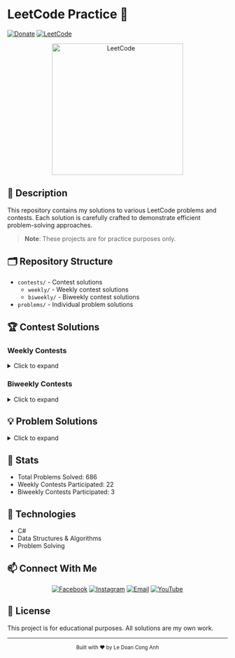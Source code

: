 # LeetCode Practice 🎯
[![Donate](https://img.shields.io/badge/Donate-PayPal-green.svg)](https://www.paypal.me/conganhhcmus/1)
[![LeetCode](https://img.shields.io/badge/LeetCode-Profile-blue.svg)](https://leetcode.com/u/conganhhcmus/)

<div align="center">
  <img src="https://upload.wikimedia.org/wikipedia/commons/1/19/LeetCode_logo_black.png" alt="LeetCode" width="300"/>
</div>

## 📝 Description
This repository contains my solutions to various LeetCode problems and contests. Each solution is carefully crafted to demonstrate efficient problem-solving approaches.

> **Note**: These projects are for practice purposes only.

## 🗂️ Repository Structure
- `contests/` - Contest solutions
  - `weekly/` - Weekly contest solutions
  - `biweekly/` - Biweekly contest solutions
- `problems/` - Individual problem solutions

## 🏆 Contest Solutions

### Weekly Contests
<details>
<summary>Click to expand</summary>

- Weekly Contest 428 (
    [Q1](./contests/weekly/428/Q1.cs),
    [Q2](./contests/weekly/428/Q2.cs),
    [Q3](./contests/weekly/428/Q3.cs),
    [Q4](./contests/weekly/428/Q4.cs)
  )

- Weekly Contest 429 (
    [Q1](./contests/weekly/429/Q1.cs),
    [Q2](./contests/weekly/429/Q2.cs),
    [Q3](./contests/weekly/429/Q3.cs),
    [Q4](./contests/weekly/429/Q4.cs)
  )

- Weekly Contest 430 (
    [Q1](./contests/weekly/430/Q1.cs),
    [Q2](./contests/weekly/430/Q2.cs),
    [Q3](./contests/weekly/430/Q3.cs),
    [Q4](./contests/weekly/430/Q4.cs)
  )

- Weekly Contest 431 (
    [Q1](./contests/weekly/431/Q1.cs),
    [Q2](./contests/weekly/431/Q2.cs),
    [Q3](./contests/weekly/431/Q3.cs),
    [Q4](./contests/weekly/431/Q4.cs)
  )

- Weekly Contest 432 (
    [Q1](./contests/weekly/432/Q1.cs),
    [Q2](./contests/weekly/432/Q2.cs),
    [Q3](./contests/weekly/432/Q3.cs),
    [Q4](./contests/weekly/432/Q4.cs)
  )

- Weekly Contest 433 (
    [Q1](./contests/weekly/433/Q1.cs),
    [Q2](./contests/weekly/433/Q2.cs),
    [Q3](./contests/weekly/433/Q3.cs),
    [Q4](./contests/weekly/433/Q4.cs)
  )

- Weekly Contest 434 (
    [Q1](./contests/weekly/434/Q1.cs),
    [Q2](./contests/weekly/434/Q2.cs),
    [Q3](./contests/weekly/434/Q3.cs),
    [Q4](./contests/weekly/434/Q4.cs)
  )

- Weekly Contest 435 (
    [Q1](./contests/weekly/435/Q1.cs),
    [Q2](./contests/weekly/435/Q2.cs),
    [Q3](./contests/weekly/435/Q3.cs),
    [Q4](./contests/weekly/435/Q4.cs)
  )

- Weekly Contest 436 (
    [Q1](./contests/weekly/436/Q1.cs),
    [Q2](./contests/weekly/436/Q2.cs),
    [Q3](./contests/weekly/436/Q3.cs),
    [Q4](./contests/weekly/436/Q4.cs)
  )

- Weekly Contest 437 (
    [Q1](./contests/weekly/437/Q1.cs),
    [Q2](./contests/weekly/437/Q2.cs),
    [Q3](./contests/weekly/437/Q3.cs),
    [Q4](./contests/weekly/437/Q4.cs)
  )

- Weekly Contest 438 (
    [Q1](./contests/weekly/438/Q1.cs),
    [Q2](./contests/weekly/438/Q2.cs),
    [Q3](./contests/weekly/438/Q3.cs),
    [Q4](./contests/weekly/438/Q4.cs)
  )

- Weekly Contest 439 (
    [Q1](./contests/weekly/439/Q1.cs),
    [Q2](./contests/weekly/439/Q2.cs),
    [Q3](./contests/weekly/439/Q3.cs),
    [Q4](./contests/weekly/439/Q4.cs)
  )

- Weekly Contest 440 (
    [Q1](./contests/weekly/440/Q1.cs),
    [Q2](./contests/weekly/440/Q2.cs),
    [Q3](./contests/weekly/440/Q3.cs),
    [Q4](./contests/weekly/440/Q4.cs)
  )

- Weekly Contest 441 (
    [Q1](./contests/weekly/441/Q1.cs),
    [Q2](./contests/weekly/441/Q2.cs),
    [Q3](./contests/weekly/441/Q3.cs),
    [Q4](./contests/weekly/441/Q4.cs)
  )

- Weekly Contest 442 (
    [Q1](./contests/weekly/442/Q1.cs),
    [Q2](./contests/weekly/442/Q2.cs),
    [Q3](./contests/weekly/442/Q3.cs),
    [Q4](./contests/weekly/442/Q4.cs)
  )

- Weekly Contest 443 (
    [Q1](./contests/weekly/443/Q1.cs),
    [Q2](./contests/weekly/443/Q2.cs),
    [Q3](./contests/weekly/443/Q3.cs),
    [Q4](./contests/weekly/443/Q4.cs)
  )

- Weekly Contest 444 (
    [Q1](./contests/weekly/444/Q1.cs),
    [Q2](./contests/weekly/444/Q2.cs),
    [Q3](./contests/weekly/444/Q3.cs),
    [Q4](./contests/weekly/444/Q4.cs)
  )

- Weekly Contest 445 (
    [Q1](./contests/weekly/445/Q1.cs),
    [Q2](./contests/weekly/445/Q2.cs),
    [Q3](./contests/weekly/445/Q3.cs),
    [Q4](./contests/weekly/445/Q4.cs)
  )

- Weekly Contest 446 (
    [Q1](./contests/weekly/446/Q1.cs),
    [Q2](./contests/weekly/446/Q2.cs),
    [Q3](./contests/weekly/446/Q3.cs),
    [Q4](./contests/weekly/446/Q4.cs)
  )

- Weekly Contest 447 (
    [Q1](./contests/weekly/447/Q1.cs),
    [Q2](./contests/weekly/447/Q2.cs),
    [Q3](./contests/weekly/447/Q3.cs),
    [Q4](./contests/weekly/447/Q4.cs)
  )

- Weekly Contest 449 (
    [Q1](./contests/weekly/449/Q1.cs),
    [Q2](./contests/weekly/449/Q2.cs),
    [Q3](./contests/weekly/449/Q3.cs),
    [Q4](./contests/weekly/449/Q4.cs)
  )

- Weekly Contest 450 (
    [Q1](./contests/weekly/450/Q1.cs),
    [Q2](./contests/weekly/450/Q2.cs),
    [Q3](./contests/weekly/450/Q3.cs),
    [Q4](./contests/weekly/450/Q4.cs)
  )

</details>

### Biweekly Contests
<details>
<summary>Click to expand</summary>

- Biweekly Contest 151 (
    [Q1](./contests/biweekly/151/Q1.cs),
    [Q2](./contests/biweekly/151/Q2.cs),
    [Q3](./contests/biweekly/151/Q3.cs),
    [Q4](./contests/biweekly/151/Q4.cs)
  )

- Biweekly Contest 152 (
    [Q1](./contests/biweekly/152/Q1.cs),
    [Q2](./contests/biweekly/152/Q2.cs),
    [Q3](./contests/biweekly/152/Q3.cs),
    [Q4](./contests/biweekly/152/Q4.cs)
  )

- Biweekly Contest 154 (
    [Q1](./contests/biweekly/154/Q1.cs),
    [Q2](./contests/biweekly/154/Q2.cs),
    [Q3](./contests/biweekly/154/Q3.cs),
    [Q4](./contests/biweekly/154/Q4.cs)
  )

</details>

## 💡 Problem Solutions
<details>
<summary>Click to expand</summary>

- [1. Two Sum](./problems/1/Solution.cs)
- [2. Add Two Numbers](./problems/2/Solution.cs)
- [3. Longest Substring Without Repeating Characters](./problems/3/Solution.cs)
- [4. Median of Two Sorted Arrays](./problems/4/Solution.cs)
- [5. Longest Palindromic Substring](./problems/5/Solution.cs)
- [6. Zigzag Conversion](./problems/6/Solution.cs)
- [7. Reverse Integer](./problems/7/Solution.cs)
- [8. String to Integer (atoi)](./problems/8/Solution.cs)
- [9. Palindrome Number](./problems/9/Solution.cs)
- [10. Regular Expression Matching](./problems/10/Solution.cs)
- [11. Container With Most Water](./problems/11/Solution.cs)
- [12. Integer to Roman](./problems/12/Solution.cs)
- [13. Roman to Integer](./problems/13/Solution.cs)
- [14. Longest Common Prefix](./problems/14/Solution.cs)
- [15. 3Sum](./problems/15/Solution.cs)
- [16. 3Sum Closest](./problems/16/Solution.cs)
- [17. Letter Combinations of a Phone Number](./problems/17/Solution.cs)
- [18. 4Sum](./problems/18/Solution.cs)
- [19. Remove Nth Node From End of List](./problems/19/Solution.cs)
- [20. Valid Parentheses](./problems/20/Solution.cs)
- [21. Merge Two Sorted Lists](./problems/21/Solution.cs)
- [22. Generate Parentheses](./problems/22/Solution.cs)
- [23. Merge k Sorted Lists](./problems/23/Solution.cs)
- [24. Swap Nodes in Pairs](./problems/24/Solution.cs)
- [25. Reverse Nodes in k-Group](./problems/25/Solution.cs)
- [26. Remove Duplicates from Sorted Array](./problems/26/Solution.cs)
- [27. Remove Element](./problems/27/Solution.cs)
- [28. Find the Index of the First Occurrence in a String](./problems/28/Solution.cs)
- [29. Divide Two Integers](./problems/29/Solution.cs)
- [30. Substring with Concatenation of All Words](./problems/30/Solution.cs)
- [31. Next Permutation](./problems/31/Solution.cs)
- [32. Longest Valid Parentheses](./problems/32/Solution.cs)
- [33. Search in Rotated Sorted Array](./problems/33/Solution.cs)
- [34. Find First and Last Position of Element in Sorted Array](./problems/34/Solution.cs)
- [35. Search Insert Position](./problems/35/Solution.cs)
- [36. Valid Sudoku](./problems/36/Solution.cs)
- [37. Sudoku Solver](./problems/37/Solution.cs)
- [38. Count and Say](./problems/38/Solution.cs)
- [39. Combination Sum](./problems/39/Solution.cs)
- [40. Combination Sum II](./problems/40/Solution.cs)
- [41. First Missing Positive](./problems/41/Solution.cs)
- [42. Trapping Rain Water](./problems/42/Solution.cs)
- [43. Multiply Strings](./problems/43/Solution.cs)
- [44. Wildcard Matching](./problems/44/Solution.cs)
- [45. Jump Game II](./problems/45/Solution.cs)
- [46. Permutations](./problems/46/Solution.cs)
- [47. Permutations II](./problems/47/Solution.cs)
- [48. Rotate Image](./problems/48/Solution.cs)
- [49. Group Anagrams](./problems/49/Solution.cs)
- [50. Pow(x, n)](./problems/50/Solution.cs)
- [51. N-Queens](./problems/51/Solution.cs)
- [52. N-Queens II](./problems/52/Solution.cs)
- [53. Maximum Subarray](./problems/53/Solution.cs)
- [54. Spiral Matrix](./problems/54/Solution.cs)
- [55. Jump Game](./problems/55/Solution.cs)
- [56. Merge Intervals](./problems/56/Solution.cs)
- [57. Insert Interval](./problems/57/Solution.cs)
- [58. Length of Last Word](./problems/58/Solution.cs)
- [59. Spiral Matrix II](./problems/59/Solution.cs)
- [61. Rotate List](./problems/61/Solution.cs)
- [62. Unique Paths](./problems/62/Solution.cs)
- [63. Unique Paths II](./problems/63/Solution.cs)
- [64. Minimum Path Sum](./problems/64/Solution.cs)
- [66. Plus One](./problems/66/Solution.cs)
- [67. Add Binary](./problems/67/Solution.cs)
- [68. Text Justification](./problems/68/Solution.cs)
- [69. Sqrt(x)](./problems/69/Solution.cs)
- [70. Climbing Stairs](./problems/70/Solution.cs)
- [71. Simplify Path](./problems/71/Solution.cs)
- [72. Edit Distance](./problems/72/Solution.cs)
- [73. Set Matrix Zeroes](./problems/73/Solution.cs)
- [74. Search a 2D Matrix](./problems/74/Solution.cs)
- [75. Sort Colors](./problems/75/Solution.cs)
- [76. Minimum Window Substring](./problems/76/Solution.cs)
- [77. Combinations](./problems/77/Solution.cs)
- [78. Subsets](./problems/78/Solution.cs)
- [79. Word Search](./problems/79/Solution.cs)
- [80. Remove Duplicates from Sorted Array II](./problems/80/Solution.cs)
- [82. Remove Duplicates from Sorted List II](./problems/82/Solution.cs)
- [84. Largest Rectangle in Histogram](./problems/84/Solution.cs)
- [86. Partition List](./problems/86/Solution.cs)
- [88. Merge Sorted Array](./problems/88/Solution.cs)
- [91. Decode Ways](./problems/91/Solution.cs)
- [92. Reverse Linked List II](./problems/92/Solution.cs)
- [94. Binary Tree Inorder Traversal](./problems/94/Solution.cs)
- [95. Unique Binary Search Trees II](./problems/95/Solution.cs)
- [96. Unique Binary Search Trees](./problems/96/Solution.cs)
- [97. Interleaving String](./problems/97/Solution.cs)
- [98. Validate Binary Search Tree](./problems/98/Solution.cs)
- [100. Same Tree](./problems/100/Solution.cs)
- [101. Symmetric Tree](./problems/101/Solution.cs)
- [102. Binary Tree Level Order Traversal](./problems/102/Solution.cs)
- [103. Binary Tree Zigzag Level Order Traversal](./problems/103/Solution.cs)
- [104. Maximum Depth of Binary Tree](./problems/104/Solution.cs)
- [105. Construct Binary Tree from Preorder and Inorder Traversal](./problems/105/Solution.cs)
- [106. Construct Binary Tree from Inorder and Postorder Traversal](./problems/106/Solution.cs)
- [108. Convert Sorted Array to Binary Search Tree](./problems/108/Solution.cs)
- [112. Path Sum](./problems/112/Solution.cs)
- [114. Flatten Binary Tree to Linked List](./problems/114/Solution.cs)
- [117. Populating Next Right Pointers in Each Node II](./problems/117/Solution.cs)
- [118. Pascal's Triangle](./problems/118/Solution.cs)
- [119. Pascal's Triangle II](./problems/119/Solution.cs)
- [120. Triangle](./problems/120/Solution.cs)
- [121. Best Time to Buy and Sell Stock](./problems/121/Solution.cs)
- [122. Best Time to Buy and Sell Stock II](./problems/122/Solution.cs)
- [123. Best Time to Buy and Sell Stock III](./problems/123/Solution.cs)
- [124. Binary Tree Maximum Path Sum](./problems/124/Solution.cs)
- [125. Valid Palindrome](./problems/125/Solution.cs)
- [127. Word Ladder](./problems/127/Solution.cs)
- [128. Longest Consecutive Sequence](./problems/128/Solution.cs)
- [129. Sum Root to Leaf Numbers](./problems/129/Solution.cs)
- [130. Surrounded Regions](./problems/130/Solution.cs)
- [131. Palindrome Partitioning](./problems/131/Solution.cs)
- [133. Clone Graph](./problems/133/Solution.cs)
- [134. Gas Station](./problems/134/Solution.cs)
- [135. Candy](./problems/135/Solution.cs)
- [136. Single Number](./problems/136/Solution.cs)
- [137. Single Number II](./problems/137/Solution.cs)
- [138. Copy List with Random Pointer](./problems/138/Solution.cs)
- [139. Word Break](./problems/139/Solution.cs)
- [141. Linked List Cycle](./problems/141/Solution.cs)
- [142. Linked List Cycle II](./problems/142/Solution.cs)
- [146. LRU Cache](./problems/146/Solution.cs)
- [147. Insertion Sort List](./problems/147/Solution.cs)
- [148. Sort List](./problems/148/Solution.cs)
- [149. Max Points on a Line](./problems/149/Solution.cs)
- [150. Evaluate Reverse Polish Notation](./problems/150/Solution.cs)
- [151. Reverse Words in a String](./problems/151/Solution.cs)
- [152. Maximum Product Subarray](./problems/152/Solution.cs)
- [153. Find Minimum in Rotated Sorted Array](./problems/153/Solution.cs)
- [155. Min Stack](./problems/155/Solution.cs)
- [160. Intersection of Two Linked Lists](./problems/160/Solution.cs)
- [162. Find Peak Element](./problems/162/Solution.cs)
- [164. Maximum Gap](./problems/164/Solution.cs)
- [167. Two Sum II - Input Array Is Sorted](./problems/167/Solution.cs)
- [169. Majority Element](./problems/169/Solution.cs)
- [172. Factorial Trailing Zeroes](./problems/172/Solution.cs)
- [173. Binary Search Tree Iterator](./problems/173/Solution.cs)
- [179. Largest Number](./problems/179/Solution.cs)
- [188. Best Time to Buy and Sell Stock IV](./problems/188/Solution.cs)
- [189. Rotate Array](./problems/189/Solution.cs)
- [190. Reverse Bits](./problems/190/Solution.cs)
- [191. Number of 1 Bits](./problems/191/Solution.cs)
- [198. House Robber](./problems/198/Solution.cs)
- [199. Binary Tree Right Side View](./problems/199/Solution.cs)
- [200. Number of Islands](./problems/200/Solution.cs)
- [201. Bitwise AND of Numbers Range](./problems/201/Solution.cs)
- [202. Happy Number](./problems/202/Solution.cs)
- [205. Isomorphic Strings](./problems/205/Solution.cs)
- [206. Reverse Linked List](./problems/206/Solution.cs)
- [207. Course Schedule](./problems/207/Solution.cs)
- [208. Implement Trie (Prefix Tree)](./problems/208/Solution.cs)
- [209. Minimum Size Subarray Sum](./problems/209/Solution.cs)
- [210. Course Schedule II](./problems/210/Solution.cs)
- [211. Design Add and Search Words Data Structure](./problems/211/Solution.cs)
- [212. Word Search II](./problems/212/Solution.cs)
- [213. House Robber II](./problems/213/Solution.cs)
- [214. Shortest Palindrome](./problems/214/Solution.cs)
- [215. Kth Largest Element in an Array](./problems/215/Solution.cs)
- [216. Combination Sum III](./problems/216/Solution.cs)
- [217. Contains Duplicate](./problems/217/Solution.cs)
- [219. Contains Duplicate II](./problems/219/Solution.cs)
- [221. Maximal Square](./problems/221/Solution.cs)
- [222. Count Complete Tree Nodes](./problems/222/Solution.cs)
- [224. Basic Calculator](./problems/224/Solution.cs)
- [226. Invert Binary Tree](./problems/226/Solution.cs)
- [228. Summary Ranges](./problems/228/Solution.cs)
- [229. Majority Element II](./problems/229/Solution.cs)
- [230. Kth Smallest Element in a BST](./problems/230/Solution.cs)
- [233. Number of Digit One](./problems/233/Solution.cs)
- [234. Palindrome Linked List](./problems/234/Solution.cs)
- [236. Lowest Common Ancestor of a Binary Tree](./problems/236/Solution.cs)
- [238. Product of Array Except Self](./problems/238/Solution.cs)
- [239. Sliding Window Maximum](./problems/239/Solution.cs)
- [240. Search a 2D Matrix II](./problems/240/Solution.cs)
- [241. Different Ways to Add Parentheses](./problems/241/Solution.cs)
- [242. Valid Anagram](./problems/242/Solution.cs)
- [264. Ugly Number II](./problems/264/Solution.cs)
- [274. H-Index](./problems/274/Solution.cs)
- [278. First Bad Version](./problems/278/Solution.cs)
- [279. Perfect Squares](./problems/279/Solution.cs)
- [283. Move Zeroes](./problems/283/Solution.cs)
- [287. Find the Duplicate Number](./problems/287/Solution.cs)
- [289. Game of Life](./problems/289/Solution.cs)
- [290. Word Pattern](./problems/290/Solution.cs)
- [295. Find Median from Data Stream](./problems/295/Solution.cs)
- [299. Bulls and Cows](./problems/299/Solution.cs)
- [300. Longest Increasing Subsequence](./problems/300/Solution.cs)
- [303. Range Sum Query - Immutable](./problems/303/Solution.cs)
- [309. Best Time to Buy and Sell Stock with Cooldown](./problems/309/Solution.cs)
- [313. Super Ugly Number](./problems/313/Solution.cs)
- [322. Coin Change](./problems/322/Solution.cs)
- [325. Maximum Size Subarray Sum Equals K](./problems/325/Solution.cs)
- [328. Odd Even Linked List](./problems/328/Solution.cs)
- [334. Increasing Triplet Subsequence](./problems/334/Solution.cs)
- [337. House Robber III](./problems/337/Solution.cs)
- [338. Counting Bits](./problems/338/Solution.cs)
- [343. Integer Break](./problems/343/Solution.cs)
- [344. Reverse String](./problems/344/Solution.cs)
- [345. Reverse Vowels of a String](./problems/345/Solution.cs)
- [347. Top K Frequent Elements](./problems/347/Solution.cs)
- [349. Intersection of Two Arrays](./problems/349/Solution.cs)
- [350. Intersection of Two Arrays II](./problems/350/Solution.cs)
- [357. Count Numbers with Unique Digits](./problems/357/Solution.cs)
- [368. Largest Divisible Subset](./problems/368/Solution.cs)
- [373. Find K Pairs with Smallest Sums](./problems/373/Solution.cs)
- [374. Guess Number Higher or Lower](./problems/374/Solution.cs)
- [375. Guess Number Higher or Lower II](./problems/375/Solution.cs)
- [376. Wiggle Subsequence](./problems/376/Solution.cs)
- [377. Combination Sum IV](./problems/377/Solution.cs)
- [380. Insert Delete GetRandom O(1)](./problems/380/Solution.cs)
- [383. Ransom Note](./problems/383/Solution.cs)
- [386. Lexicographical Numbers](./problems/386/Solution.cs)
- [387. First Unique Character in a String](./problems/387/Solution.cs)
- [392. Is Subsequence](./problems/392/Solution.cs)
- [394. Decode String](./problems/394/Solution.cs)
- [399. Evaluate Division](./problems/399/Solution.cs)
- [407. Trapping Rain Water II](./problems/407/Solution.cs)
- [409. Longest Palindrome](./problems/409/Solution.cs)
- [412. Fizz Buzz](./problems/412/Solution.cs)
- [416. Partition Equal Subset Sum](./problems/416/Solution.cs)
- [427. Construct Quad Tree](./problems/427/Solution.cs)
- [432. All O`one Data Structure](./problems/432/Solution.cs)
- [433. Minimum Genetic Mutation](./problems/433/Solution.cs)
- [435. Non-overlapping Intervals](./problems/435/Solution.cs)
- [437. Path Sum III](./problems/437/Solution.cs)
- [438. Find All Anagrams in a String](./problems/438/Solution.cs)
- [440. K-th Smallest in Lexicographical Order](./problems/440/Solution.cs)
- [443. String Compression](./problems/443/Solution.cs)
- [450. Delete Node in a BST](./problems/450/Solution.cs)
- [451. Sort Characters By Frequency](./problems/451/Solution.cs)
- [452. Minimum Number of Arrows to Burst Balloons](./problems/452/Solution.cs)
- [454. 4Sum II](./problems/454/Solution.cs)
- [455. Assign Cookies](./problems/455/Solution.cs)
- [485. Max Consecutive Ones](./problems/485/Solution.cs)
- [494. Target Sum](./problems/494/Solution.cs)
- [498. Diagonal Traverse](./problems/498/Solution.cs)
- [502. IPO](./problems/502/Solution.cs)
- [503. Next Greater Element II](./problems/503/Solution.cs)
- [509. Fibonacci Number](./problems/509/Solution.cs)
- [515. Find Largest Value in Each Tree Row](./problems/515/Solution.cs)
- [530. Minimum Absolute Difference in BST](./problems/530/Solution.cs)
- [539. Minimum Time Difference](./problems/539/Solution.cs)
- [543. Diameter of Binary Tree](./problems/543/Solution.cs)
- [547. Number of Provinces](./problems/547/Solution.cs)
- [557. Reverse Words in a String III](./problems/557/Solution.cs)
- [560. Subarray Sum Equals K](./problems/560/Solution.cs)
- [561. Array Partition](./problems/561/Solution.cs)
- [567. Permutation in String](./problems/567/Solution.cs)
- [581. Shortest Unsorted Continuous Subarray](./problems/581/Solution.cs)
- [594. Longest Harmonious Subsequence](./problems/594/Solution.cs)
- [599. Minimum Index Sum of Two Lists](./problems/599/Solution.cs)
- [600. Non-negative Integers without Consecutive Ones](./problems/600/Solution.cs)
- [605. Can Place Flowers](./problems/605/Solution.cs)
- [632. Smallest Range Covering Elements from K Lists](./problems/632/Solution.cs)
- [637. Average of Levels in Binary Tree](./problems/637/Solution.cs)
- [641. Design Circular Deque](./problems/641/Solution.cs)
- [643. Maximum Average Subarray I](./problems/643/Solution.cs)
- [649. Dota2 Senate](./problems/649/Solution.cs)
- [652. Find Duplicate Subtrees](./problems/652/Solution.cs)
- [670. Maximum Swap](./problems/670/Solution.cs)
- [680. Valid Palindrome II](./problems/680/Solution.cs)
- [684. Redundant Connection](./problems/684/Solution.cs)
- [689. Maximum Sum of 3 Non-Overlapping Subarrays](./problems/689/Solution.cs)
- [698. Partition to K Equal Sum Subsets](./problems/698/Solution.cs)
- [700. Search in a Binary Search Tree](./problems/700/Solution.cs)
- [704. Binary Search](./problems/704/Solution.cs)
- [705. Design HashSet](./problems/705/Solution.cs)
- [706. Design HashMap](./problems/706/Solution.cs)
- [714. Best Time to Buy and Sell Stock with Transaction Fee](./problems/714/Solution.cs)
- [724. Find Pivot Index](./problems/724/Solution.cs)
- [725. Split Linked List in Parts](./problems/725/Solution.cs)
- [729. My Calendar I](./problems/729/Solution.cs)
- [731. My Calendar II](./problems/731/Solution.cs)
- [735. Asteroid Collision](./problems/735/Solution.cs)
- [739. Daily Temperatures](./problems/739/Solution.cs)
- [746. Min Cost Climbing Stairs](./problems/746/Solution.cs)
- [747. Largest Number At Least Twice of Others](./problems/747/Solution.cs)
- [763. Partition Labels](./problems/763/Solution.cs)
- [769. Max Chunks To Make Sorted](./problems/769/Solution.cs)
- [771. Jewels and Stones](./problems/771/Solution.cs)
- [773. Sliding Puzzle](./problems/773/Solution.cs)
- [781. Rabbits in Forest](./problems/781/Solution.cs)
- [783. Minimum Distance Between BST Nodes](./problems/783/Solution.cs)
- [790. Domino and Tromino Tiling](./problems/790/Solution.cs)
- [796. Rotate String](./problems/796/Solution.cs)
- [802. Find Eventual Safe States](./problems/802/Solution.cs)
- [827. Making A Large Island](./problems/827/Solution.cs)
- [838. Push Dominoes](./problems/838/Solution.cs)
- [841. Keys and Rooms](./problems/841/Solution.cs)
- [847. Shortest Path Visiting All Nodes](./problems/847/Solution.cs)
- [862. Shortest Subarray with Sum at Least K](./problems/862/Solution.cs)
- [865. Smallest Subtree with all the Deepest Nodes](./problems/865/Solution.cs)
- [872. Leaf-Similar Trees](./problems/872/Solution.cs)
- [873. Length of Longest Fibonacci Subsequence](./problems/873/Solution.cs)
- [874. Walking Robot Simulation](./problems/874/Solution.cs)
- [875. Koko Eating Bananas](./problems/875/Solution.cs)
- [876. Middle of the Linked List](./problems/876/Solution.cs)
- [884. Uncommon Words from Two Sentences](./problems/884/Solution.cs)
- [889. Construct Binary Tree from Preorder and Postorder Traversal](./problems/889/Solution.cs)
- [901. Online Stock Span](./problems/901/Solution.cs)
- [902. Numbers At Most N Given Digit Set](./problems/902/Solution.cs)
- [909. Snakes and Ladders](./problems/909/Solution.cs)
- [912. Sort an Array](./problems/912/Solution.cs)
- [916. Word Subsets](./problems/916/Solution.cs)
- [918. Maximum Sum Circular Subarray](./problems/918/Solution.cs)
- [921. Minimum Add to Make Parentheses Valid](./problems/921/Solution.cs)
- [933. Number of Recent Calls](./problems/933/Solution.cs)
- [951. Flip Equivalent Binary Trees](./problems/951/Solution.cs)
- [962. Maximum Width Ramp](./problems/962/Solution.cs)
- [974. Subarray Sums Divisible by K](./problems/974/Solution.cs)
- [983. Minimum Cost For Tickets](./problems/983/Solution.cs)
- [994. Rotting Oranges](./problems/994/Solution.cs)
- [1004. Max Consecutive Ones III](./problems/1004/Solution.cs)
- [1007. Minimum Domino Rotations For Equal Row](./problems/1007/Solution.cs)
- [1012. Numbers With Repeated Digits](./problems/1012/Solution.cs)
- [1014. Best Sightseeing Pair](./problems/1014/Solution.cs)
- [1025. Divisor Game](./problems/1025/Solution.cs)
- [1028. Recover a Tree From Preorder Traversal](./problems/1028/Solution.cs)
- [1051. Height Checker](./problems/1051/Solution.cs)
- [1061. Lexicographically Smallest Equivalent String](./problems/1061/Solution.cs)
- [1071. Greatest Common Divisor of Strings](./problems/1071/Solution.cs)
- [1072. Flip Columns For Maximum Number of Equal Rows](./problems/1072/Solution.cs)
- [1079. Letter Tile Possibilities](./problems/1079/Solution.cs)
- [1092. Shortest Common Supersequence ](./problems/1092/Solution.cs)
- [1106. Parsing A Boolean Expression](./problems/1106/Solution.cs)
- [1123. Lowest Common Ancestor of Deepest Leaves](./problems/1123/Solution.cs)
- [1128. Number of Equivalent Domino Pairs](./problems/1128/Solution.cs)
- [1137. N-th Tribonacci Number](./problems/1137/Solution.cs)
- [1143. Longest Common Subsequence](./problems/1143/Solution.cs)
- [1157. Online Majority Element In Subarray](./problems/1157/Solution.cs)
- [1161. Maximum Level Sum of a Binary Tree](./problems/1161/Solution.cs)
- [1200. Minimum Absolute Difference](./problems/1200/Solution.cs)
- [1207. Unique Number of Occurrences](./problems/1207/Solution.cs)
- [1233. Remove Sub-Folders from the Filesystem](./problems/1233/Solution.cs)
- [1248. Count Number of Nice Subarrays](./problems/1248/Solution.cs)
- [1261. Find Elements in a Contaminated Binary Tree](./problems/1261/Solution.cs)
- [1267. Count Servers that Communicate](./problems/1267/Solution.cs)
- [1268. Search Suggestions System](./problems/1268/Solution.cs)
- [1277. Count Square Submatrices with All Ones](./problems/1277/Solution.cs)
- [1290. Convert Binary Number in a Linked List to Integer](./problems/1290/Solution.cs)
- [1295. Find Numbers with Even Number of Digits](./problems/1295/Solution.cs)
- [1298. Maximum Candies You Can Get from Boxes](./problems/1298/Solution.cs)
- [1310. XOR Queries of a Subarray](./problems/1310/Solution.cs)
- [1318. Minimum Flips to Make a OR b Equal to c](./problems/1318/Solution.cs)
- [1331. Rank Transform of an Array](./problems/1331/Solution.cs)
- [1342. Number of Steps to Reduce a Number to Zero](./problems/1342/Solution.cs)
- [1346. Check If N and Its Double Exist](./problems/1346/Solution.cs)
- [1352. Product of the Last K Numbers](./problems/1352/Solution.cs)
- [1353. Maximum Number of Events That Can Be Attended](./problems/1353/Solution.cs)
- [1358. Number of Substrings Containing All Three Characters](./problems/1358/Solution.cs)
- [1367. Linked List in Binary Tree](./problems/1367/Solution.cs)
- [1368. Minimum Cost to Make at Least One Valid Path in a Grid](./problems/1368/Solution.cs)
- [1371. Find the Longest Substring Containing Vowels in Even Counts](./problems/1371/Solution.cs)
- [1372. Longest ZigZag Path in a Binary Tree](./problems/1372/Solution.cs)
- [1381. Design a Stack With Increment Operation](./problems/1381/Solution.cs)
- [1394. Find Lucky Integer in an Array](./problems/1394/Solution.cs)
- [1399. Count Largest Group](./problems/1399/Solution.cs)
- [1400. Construct K Palindrome Strings](./problems/1400/Solution.cs)
- [1405. Longest Happy String](./problems/1405/Solution.cs)
- [1408. String Matching in an Array](./problems/1408/Solution.cs)
- [1415. The k-th Lexicographical String of All Happy Strings of Length n](./problems/1415/Solution.cs)
- [1422. Maximum Score After Splitting a String](./problems/1422/Solution.cs)
- [1431. Kids With the Greatest Number of Candies](./problems/1431/Solution.cs)
- [1432. Max Difference You Can Get From Changing an Integer](./problems/1432/Solution.cs)
- [1438. Longest Continuous Subarray With Absolute Diff Less Than or Equal to Limit](./problems/1438/Solution.cs)
- [1448. Count Good Nodes in Binary Tree](./problems/1448/Solution.cs)
- [1455. Check If a Word Occurs As a Prefix of Any Word in a Sentence](./problems/1455/Solution.cs)
- [1456. Maximum Number of Vowels in a Substring of Given Length](./problems/1456/Solution.cs)
- [1462. Course Schedule IV](./problems/1462/Solution.cs)
- [1466. Reorder Routes to Make All Paths Lead to the City Zero](./problems/1466/Solution.cs)
- [1475. Final Prices With a Special Discount in a Shop](./problems/1475/Solution.cs)
- [1480. Running Sum of 1d Array](./problems/1480/Solution.cs)
- [1493. Longest Subarray of 1's After Deleting One Element](./problems/1493/Solution.cs)
- [1497. Check If Array Pairs Are Divisible by k](./problems/1497/Solution.cs)
- [1498. Number of Subsequences That Satisfy the Given Sum Condition](./problems/1498/Solution.cs)
- [1514. Path with Maximum Probability](./problems/1514/Solution.cs)
- [1524. Number of Sub-arrays With Odd Sum](./problems/1524/Solution.cs)
- [1534. Count Good Triplets](./problems/1534/Solution.cs)
- [1545. Find Kth Bit in Nth Binary String](./problems/1545/Solution.cs)
- [1550. Three Consecutive Odds](./problems/1550/Solution.cs)
- [1574. Shortest Subarray to be Removed to Make Array Sorted](./problems/1574/Solution.cs)
- [1579. Remove Max Number of Edges to Keep Graph Fully Traversable](./problems/1579/Solution.cs)
- [1590. Make Sum Divisible by P](./problems/1590/Solution.cs)
- [1593. Split a String Into the Max Number of Unique Substrings](./problems/1593/Solution.cs)
- [1639. Number of Ways to Form a Target String Given a Dictionary](./problems/1639/Solution.cs)
- [1652. Defuse the Bomb](./problems/1652/Solution.cs)
- [1657. Determine if Two Strings Are Close](./problems/1657/Solution.cs)
- [1668. Maximum Repeating Substring](./problems/1668/Solution.cs)
- [1671. Minimum Number of Removals to Make Mountain Array](./problems/1671/Solution.cs)
- [1672. Richest Customer Wealth](./problems/1672/Solution.cs)
- [1679. Max Number of K-Sum Pairs](./problems/1679/Solution.cs)
- [1684. Count the Number of Consistent Strings](./problems/1684/Solution.cs)
- [1695. Maximum Erasure Value](./problems/1695/Solution.cs)
- [1700. Number of Students Unable to Eat Lunch](./problems/1700/Solution.cs)
- [1718. Construct the Lexicographically Largest Valid Sequence](./problems/1718/Solution.cs)
- [1726. Tuple with Same Product](./problems/1726/Solution.cs)
- [1732. Find the Highest Altitude](./problems/1732/Solution.cs)
- [1749. Maximum Absolute Sum of Any Subarray](./problems/1749/Solution.cs)
- [1751. Maximum Number of Events That Can Be Attended II](./problems/1751/Solution.cs)
- [1752. Check if Array Is Sorted and Rotated](./problems/1752/Solution.cs)
- [1760. Minimum Limit of Balls in a Bag](./problems/1760/Solution.cs)
- [1765. Map of Highest Peak](./problems/1765/Solution.cs)
- [1768. Merge Strings Alternately](./problems/1768/Solution.cs)
- [1769. Minimum Number of Operations to Move All Balls to Each Box](./problems/1769/Solution.cs)
- [1780. Check if Number is a Sum of Powers of Three](./problems/1780/Solution.cs)
- [1790. Check if One String Swap Can Make Strings Equal](./problems/1790/Solution.cs)
- [1792. Maximum Average Pass Ratio](./problems/1792/Solution.cs)
- [1800. Maximum Ascending Subarray Sum](./problems/1800/Solution.cs)
- [1813. Sentence Similarity III](./problems/1813/Solution.cs)
- [1829. Maximum XOR for Each Query](./problems/1829/Solution.cs)
- [1857. Largest Color Value in a Directed Graph](./problems/1857/Solution.cs)
- [1861. Rotating the Box](./problems/1861/Solution.cs)
- [1862. Sum of Floored Pairs](./problems/1862/Solution.cs)
- [1863. Sum of All Subset XOR Totals](./problems/1863/Solution.cs)
- [1865. Finding Pairs With a Certain Sum](./problems/1865/Solution.cs)
- [1894. Find the Student that Will Replace the Chalk](./problems/1894/Solution.cs)
- [1900. The Earliest and Latest Rounds Where Players Compete](./problems/1900/Solution.cs)
- [1910. Remove All Occurrences of a Substring](./problems/1910/Solution.cs)
- [1920. Build Array from Permutation](./problems/1920/Solution.cs)
- [1922. Count Good Numbers](./problems/1922/Solution.cs)
- [1926. Nearest Exit from Entrance in Maze](./problems/1926/Solution.cs)
- [1930. Unique Length-3 Palindromic Subsequences](./problems/1930/Solution.cs)
- [1931. Painting a Grid With Three Different Colors](./problems/1931/Solution.cs)
- [1937. Maximum Number of Points with Cost](./problems/1937/Solution.cs)
- [1942. The Number of the Smallest Unoccupied Chair](./problems/1942/Solution.cs)
- [1945. Sum of Digits of String After Convert](./problems/1945/Solution.cs)
- [1947. Maximum Compatibility Score Sum](./problems/1947/Solution.cs)
- [1948. Delete Duplicate Folders in System](./problems/1948/Solution.cs)
- [1957. Delete Characters to Make Fancy String](./problems/1957/Solution.cs)
- [1959. Minimum Total Space Wasted With K Resizing Operations](./problems/1959/Solution.cs)
- [1963. Minimum Number of Swaps to Make the String Balanced](./problems/1963/Solution.cs)
- [1974. Minimum Time to Type Word Using Special Typewriter](./problems/1974/Solution.cs)
- [1975. Maximum Matrix Sum](./problems/1975/Solution.cs)
- [1976. Number of Ways to Arrive at Destination](./problems/1976/Solution.cs)
- [1980. Find Unique Binary String](./problems/1980/Solution.cs)
- [1981. Minimize the Difference Between Target and Chosen Elements](./problems/1981/Solution.cs)
- [1986. Minimum Number of Work Sessions to Finish the Tasks](./problems/1986/Solution.cs)
- [1997. First Day Where You Have Been in All the Rooms](./problems/1997/Solution.cs)
- [1998. GCD Sort of an Array](./problems/1998/Solution.cs)
- [2002. Maximum Product of the Length of Two Palindromic Subsequences](./problems/2002/Solution.cs)
- [2008. Maximum Earnings From Taxi](./problems/2008/Solution.cs)
- [2014. Longest Subsequence Repeated k Times](./problems/2014/Solution.cs)
- [2016. Maximum Difference Between Increasing Elements](./problems/2016/Solution.cs)
- [2017. Grid Game](./problems/2017/Solution.cs)
- [2022. Convert 1D Array Into 2D Array](./problems/2022/Solution.cs)
- [2027. Minimum Moves to Convert String](./problems/2027/Solution.cs)
- [2028. Find Missing Observations](./problems/2028/Solution.cs)
- [2033. Minimum Operations to Make a Uni-Value Grid](./problems/2033/Solution.cs)
- [2037. Minimum Number of Moves to Seat Everyone](./problems/2037/Solution.cs)
- [2044. Count Number of Maximum Bitwise-OR Subsets](./problems/2044/Solution.cs)
- [2054. Two Best Non-Overlapping Events](./problems/2054/Solution.cs)
- [2063. Vowels of All Substrings](./problems/2063/Solution.cs)
- [2064. Minimized Maximum of Products Distributed to Any Store](./problems/2064/Solution.cs)
- [2070. Most Beautiful Item for Each Query](./problems/2070/Solution.cs)
- [2071. Maximum Number of Tasks You Can Assign](./problems/2071/Solution.cs)
- [2078. Two Furthest Houses With Different Colors](./problems/2078/Solution.cs)
- [2081. Sum of k-Mirror Numbers](./problems/2081/Solution.cs)
- [2086. Minimum Number of Food Buckets to Feed the Hamsters](./problems/2086/Solution.cs)
- [2094. Finding 3-Digit Even Numbers](./problems/2094/Solution.cs)
- [2095. Delete the Middle Node of a Linked List](./problems/2095/Solution.cs)
- [2097. Valid Arrangement of Pairs](./problems/2097/Solution.cs)
- [2099. Find Subsequence of Length K With the Largest Sum](./problems/2099/Solution.cs)
- [2100. Find Good Days to Rob the Bank](./problems/2100/Solution.cs)
- [2109. Adding Spaces to a String](./problems/2109/Solution.cs)
- [2110. Number of Smooth Descent Periods of a Stock](./problems/2110/Solution.cs)
- [2115. Find All Possible Recipes from Given Supplies](./problems/2115/Solution.cs)
- [2116. Check if a Parentheses String Can Be Valid](./problems/2116/Solution.cs)
- [2127. Maximum Employees to Be Invited to a Meeting](./problems/2127/Solution.cs)
- [2130. Maximum Twin Sum of a Linked List](./problems/2130/Solution.cs)
- [2131. Longest Palindrome by Concatenating Two Letter Words](./problems/2131/Solution.cs)
- [2138. Divide a String Into Groups of Size k](./problems/2138/Solution.cs)
- [2140. Solving Questions With Brainpower](./problems/2140/Solution.cs)
- [2144. Minimum Cost of Buying Candies With Discount](./problems/2144/Solution.cs)
- [2145. Count the Hidden Sequences](./problems/2145/Solution.cs)
- [2160. Minimum Sum of Four Digit Number After Splitting Digits](./problems/2160/Solution.cs)
- [2161. Partition Array According to Given Pivot](./problems/2161/Solution.cs)
- [2163. Minimum Difference in Sums After Removal of Elements](./problems/2163/Solution.cs)
- [2176. Count Equal and Divisible Pairs in an Array](./problems/2176/Solution.cs)
- [2179. Count Good Triplets in an Array](./problems/2179/Solution.cs)
- [2182. Construct String With Repeat Limit](./problems/2182/Solution.cs)
- [2185. Counting Words With a Given Prefix](./problems/2185/Solution.cs)
- [2200. Find All K-Distant Indices in an Array](./problems/2200/Solution.cs)
- [2206. Divide Array Into Equal Pairs](./problems/2206/Solution.cs)
- [2215. Find the Difference of Two Arrays](./problems/2215/Solution.cs)
- [2220. Minimum Bit Flips to Convert Number](./problems/2220/Solution.cs)
- [2222. Number of Ways to Select Buildings](./problems/2222/Solution.cs)
- [2224. Minimum Number of Operations to Convert Time](./problems/2224/Solution.cs)
- [2226. Maximum Candies Allocated to K Children](./problems/2226/Solution.cs)
- [2257. Count Unguarded Cells in the Grid](./problems/2257/Solution.cs)
- [2259. Remove Digit From Number to Maximize Result](./problems/2259/Solution.cs)
- [2266. Count Number of Texts](./problems/2266/Solution.cs)
- [2270. Number of Ways to Split Array](./problems/2270/Solution.cs)
- [2275. Largest Combination With Bitwise AND Greater Than Zero](./problems/2275/Solution.cs)
- [2290. Minimum Obstacle Removal to Reach Corner](./problems/2290/Solution.cs)
- [2294. Partition Array Such That Maximum Difference Is K](./problems/2294/Solution.cs)
- [2300. Successful Pairs of Spells and Potions](./problems/2300/Solution.cs)
- [2302. Count Subarrays With Score Less Than K](./problems/2302/Solution.cs)
- [2311. Longest Binary Subsequence Less Than or Equal to K](./problems/2311/Solution.cs)
- [2320. Count Number of Ways to Place Houses](./problems/2320/Solution.cs)
- [2326. Spiral Matrix IV](./problems/2326/Solution.cs)
- [2327. Number of People Aware of a Secret](./problems/2327/Solution.cs)
- [2335. Minimum Amount of Time to Fill Cups](./problems/2335/Solution.cs)
- [2336. Smallest Number in Infinite Set](./problems/2336/Solution.cs)
- [2337. Move Pieces to Obtain a String](./problems/2337/Solution.cs)
- [2338. Count the Number of Ideal Arrays](./problems/2338/Solution.cs)
- [2342. Max Sum of a Pair With Equal Sum of Digits](./problems/2342/Solution.cs)
- [2343. Query Kth Smallest Trimmed Number](./problems/2343/Solution.cs)
- [2349. Design a Number Container System](./problems/2349/Solution.cs)
- [2352. Equal Row and Column Pairs](./problems/2352/Solution.cs)
- [2357. Make Array Zero by Subtracting Equal Amounts](./problems/2357/Solution.cs)
- [2359. Find Closest Node to Given Two Nodes](./problems/2359/Solution.cs)
- [2364. Count Number of Bad Pairs](./problems/2364/Solution.cs)
- [2369. Check if There is a Valid Partition For The Array](./problems/2369/Solution.cs)
- [2375. Construct Smallest Number From DI String](./problems/2375/Solution.cs)
- [2379. Minimum Recolors to Get K Consecutive Black Blocks](./problems/2379/Solution.cs)
- [2381. Shifting Letters II](./problems/2381/Solution.cs)
- [2383. Minimum Hours of Training to Win a Competition](./problems/2383/Solution.cs)
- [2389. Longest Subsequence With Limited Sum](./problems/2389/Solution.cs)
- [2390. Removing Stars From a String](./problems/2390/Solution.cs)
- [2401. Longest Nice Subarray](./problems/2401/Solution.cs)
- [2402. Meeting Rooms III](./problems/2402/Solution.cs)
- [2406. Divide Intervals Into Minimum Number of Groups](./problems/2406/Solution.cs)
- [2410. Maximum Matching of Players With Trainers](./problems/2410/Solution.cs)
- [2415. Reverse Odd Levels of Binary Tree](./problems/2415/Solution.cs)
- [2416. Sum of Prefix Scores of Strings](./problems/2416/Solution.cs)
- [2419. Longest Subarray With Maximum Bitwise AND](./problems/2419/Solution.cs)
- [2425. Bitwise XOR of All Pairings](./problems/2425/Solution.cs)
- [2429. Minimize XOR](./problems/2429/Solution.cs)
- [2434. Using a Robot to Print the Lexicographically Smallest String](./problems/2434/Solution.cs)
- [2444. Count Subarrays With Fixed Bounds](./problems/2444/Solution.cs)
- [2458. Height of Binary Tree After Subtree Removal Queries](./problems/2458/Solution.cs)
- [2460. Apply Operations to an Array](./problems/2460/Solution.cs)
- [2461. Maximum Sum of Distinct Subarrays With Length K](./problems/2461/Solution.cs)
- [2462. Total Cost to Hire K Workers](./problems/2462/Solution.cs)
- [2463. Minimum Total Distance Traveled](./problems/2463/Solution.cs)
- [2466. Count Ways To Build Good Strings](./problems/2466/Solution.cs)
- [2467. Most Profitable Path in a Tree](./problems/2467/Solution.cs)
- [2471. Minimum Number of Operations to Sort a Binary Tree by Level](./problems/2471/Solution.cs)
- [2490. Circular Sentence](./problems/2490/Solution.cs)
- [2491. Divide Players Into Teams of Equal Skill](./problems/2491/Solution.cs)
- [2493. Divide Nodes Into the Maximum Number of Groups](./problems/2493/Solution.cs)
- [2501. Longest Square Streak in an Array](./problems/2501/Solution.cs)
- [2503. Maximum Number of Points From Grid Queries](./problems/2503/Solution.cs)
- [2516. Take K of Each Character From Left and Right](./problems/2516/Solution.cs)
- [2523. Closest Prime Numbers in Range](./problems/2523/Solution.cs)
- [2529. Maximum Count of Positive Integer and Negative Integer](./problems/2529/Solution.cs)
- [2530. Maximal Score After Applying K Operations](./problems/2530/Solution.cs)
- [2537. Count the Number of Good Subarrays](./problems/2537/Solution.cs)
- [2542. Maximum Subsequence Score](./problems/2542/Solution.cs)
- [2551. Put Marbles in Bags](./problems/2551/Solution.cs)
- [2554. Maximum Number of Integers to Choose From a Range I](./problems/2554/Solution.cs)
- [2558. Take Gifts From the Richest Pile](./problems/2558/Solution.cs)
- [2559. Count Vowel Strings in Ranges](./problems/2559/Solution.cs)
- [2560. House Robber IV](./problems/2560/Solution.cs)
- [2563. Count the Number of Fair Pairs](./problems/2563/Solution.cs)
- [2565. Subsequence With the Minimum Score](./problems/2565/Solution.cs)
- [2566. Maximum Difference by Remapping a Digit](./problems/2566/Solution.cs)
- [2570. Merge Two 2D Arrays by Summing Values](./problems/2570/Solution.cs)
- [2577. Minimum Time to Visit a Cell In a Grid](./problems/2577/Solution.cs)
- [2578. Split With Minimum Sum](./problems/2578/Solution.cs)
- [2579. Count Total Number of Colored Cells](./problems/2579/Solution.cs)
- [2583. Kth Largest Sum in a Binary Tree](./problems/2583/Solution.cs)
- [2588. Count the Number of Beautiful Subarrays](./problems/2588/Solution.cs)
- [2591. Distribute Money to Maximum Children](./problems/2591/Solution.cs)
- [2593. Find Score of an Array After Marking All Elements](./problems/2593/Solution.cs)
- [2594. Minimum Time to Repair Cars](./problems/2594/Solution.cs)
- [2600. K Items With the Maximum Sum](./problems/2600/Solution.cs)
- [2601. Prime Subtraction Operation](./problems/2601/Solution.cs)
- [2616. Minimize the Maximum Difference of Pairs](./problems/2616/Solution.cs)
- [2641. Cousins in Binary Tree II](./problems/2641/Solution.cs)
- [2652. Sum Multiples](./problems/2652/Solution.cs)
- [2656. Maximum Sum With Exactly K Elements ](./problems/2656/Solution.cs)
- [2657. Find the Prefix Common Array of Two Arrays](./problems/2657/Solution.cs)
- [2658. Maximum Number of Fish in a Grid](./problems/2658/Solution.cs)
- [2661. First Completely Painted Row or Column](./problems/2661/Solution.cs)
- [2683. Neighboring Bitwise XOR](./problems/2683/Solution.cs)
- [2684. Maximum Number of Moves in a Grid](./problems/2684/Solution.cs)
- [2685. Count the Number of Complete Components](./problems/2685/Solution.cs)
- [2696. Minimum String Length After Removing Substrings](./problems/2696/Solution.cs)
- [2697. Lexicographically Smallest Palindrome](./problems/2697/Solution.cs)
- [2698. Find the Punishment Number of an Integer](./problems/2698/Solution.cs)
- [2706. Buy Two Chocolates](./problems/2706/Solution.cs)
- [2707. Extra Characters in a String](./problems/2707/Solution.cs)
- [2762. Continuous Subarrays](./problems/2762/Solution.cs)
- [2779. Maximum Beauty of an Array After Applying Operation](./problems/2779/Solution.cs)
- [2780. Minimum Index of a Valid Split](./problems/2780/Solution.cs)
- [2799. Count Complete Subarrays in an Array](./problems/2799/Solution.cs)
- [2807. Insert Greatest Common Divisors in Linked List](./problems/2807/Solution.cs)
- [2818. Apply Operations to Maximize Score](./problems/2818/Solution.cs)
- [2825. Make String a Subsequence Using Cyclic Increments](./problems/2825/Solution.cs)
- [2843. Count Symmetric Integers](./problems/2843/Solution.cs)
- [2845. Count of Interesting Subarrays](./problems/2845/Solution.cs)
- [2872. Maximum Number of K-Divisible Components](./problems/2872/Solution.cs)
- [2873. Maximum Value of an Ordered Triplet I](./problems/2873/Solution.cs)
- [2874. Maximum Value of an Ordered Triplet II](./problems/2874/Solution.cs)
- [2894. Divisible and Non-divisible Sums Difference](./problems/2894/Solution.cs)
- [2900. Longest Unequal Adjacent Groups Subsequence I](./problems/2900/Solution.cs)
- [2901. Longest Unequal Adjacent Groups Subsequence II](./problems/2901/Solution.cs)
- [2914. Minimum Number of Changes to Make Binary String Beautiful](./problems/2914/Solution.cs)
- [2918. Minimum Equal Sum of Two Arrays After Replacing Zeros](./problems/2918/Solution.cs)
- [2924. Find Champion II](./problems/2924/Solution.cs)
- [2928. Distribute Candies Among Children I](./problems/2928/Solution.cs)
- [2929. Distribute Candies Among Children II](./problems/2929/Solution.cs)
- [2938. Separate Black and White Balls](./problems/2938/Solution.cs)
- [2940. Find Building Where Alice and Bob Can Meet](./problems/2940/Solution.cs)
- [2942. Find Words Containing Character](./problems/2942/Solution.cs)
- [2947. Count Beautiful Substrings I](./problems/2947/Solution.cs)
- [2948. Make Lexicographically Smallest Array by Swapping Elements](./problems/2948/Solution.cs)
- [2949. Count Beautiful Substrings II](./problems/2949/Solution.cs)
- [2962. Count Subarrays Where Max Element Appears at Least K Times](./problems/2962/Solution.cs)
- [2965. Find Missing and Repeated Values](./problems/2965/Solution.cs)
- [2966. Divide Array Into Arrays With Max Difference](./problems/2966/Solution.cs)
- [2970. Count the Number of Incremovable Subarrays I](./problems/2970/Solution.cs)
- [2972. Count the Number of Incremovable Subarrays II](./problems/2972/Solution.cs)
- [2981. Find Longest Special Substring That Occurs Thrice I](./problems/2981/Solution.cs)
- [2999. Count the Number of Powerful Integers](./problems/2999/Solution.cs)
- [3011. Find if Array Can Be Sorted](./problems/3011/Solution.cs)
- [3024. Type of Triangle](./problems/3024/Solution.cs)
- [3042. Count Prefix and Suffix Pairs I](./problems/3042/Solution.cs)
- [3043. Find the Length of the Longest Common Prefix](./problems/3043/Solution.cs)
- [3065. Minimum Operations to Exceed Threshold Value I](./problems/3065/Solution.cs)
- [3066. Minimum Operations to Exceed Threshold Value II](./problems/3066/Solution.cs)
- [3068. Find the Maximum Sum of Node Values](./problems/3068/Solution.cs)
- [3085. Minimum Deletions to Make String K-Special](./problems/3085/Solution.cs)
- [3097. Shortest Subarray With OR at Least K II](./problems/3097/Solution.cs)
- [3105. Longest Strictly Increasing or Strictly Decreasing Subarray](./problems/3105/Solution.cs)
- [3108. Minimum Cost Walk in Weighted Graph](./problems/3108/Solution.cs)
- [3133. Minimum Array End](./problems/3133/Solution.cs)
- [3136. Valid Word](./problems/3136/Solution.cs)
- [3151. Special Array I](./problems/3151/Solution.cs)
- [3152. Special Array II](./problems/3152/Solution.cs)
- [3160. Find the Number of Distinct Colors Among the Balls](./problems/3160/Solution.cs)
- [3163. String Compression III](./problems/3163/Solution.cs)
- [3169. Count Days Without Meetings](./problems/3169/Solution.cs)
- [3170. Lexicographically Minimum String After Removing Stars](./problems/3170/Solution.cs)
- [3174. Clear Digits](./problems/3174/Solution.cs)
- [3191. Minimum Operations to Make Binary Array Elements Equal to One I](./problems/3191/Solution.cs)
- [3201. Find the Maximum Length of Valid Subsequence I](./problems/3201/Solution.cs)
- [3202. Find the Maximum Length of Valid Subsequence II](./problems/3202/Solution.cs)
- [3203. Find Minimum Diameter After Merging Two Trees](./problems/3203/Solution.cs)
- [3208. Alternating Groups II](./problems/3208/Solution.cs)
- [3217. Delete Nodes From Linked List Present in Array](./problems/3217/Solution.cs)
- [3223. Minimum Length of String After Operations](./problems/3223/Solution.cs)
- [3243. Shortest Distance After Road Addition Queries I](./problems/3243/Solution.cs)
- [3254. Find the Power of K-Size Subarrays I](./problems/3254/Solution.cs)
- [3264. Final Array State After K Multiplication Operations I](./problems/3264/Solution.cs)
- [3272. Find the Count of Good Integers](./problems/3272/Solution.cs)
- [3274. Check if Two Chessboard Squares Have the Same Color](./problems/3274/Solution.cs)
- [3275. K-th Nearest Obstacle Queries](./problems/3275/Solution.cs)
- [3276. Select Cells in Grid With Maximum Score](./problems/3276/Solution.cs)
- [3277. Maximum XOR Score Subarray Queries](./problems/3277/Solution.cs)
- [3304. Find the K-th Character in String Game I](./problems/3304/Solution.cs)
- [3306. Count of Substrings Containing Every Vowel and K Consonants II](./problems/3306/Solution.cs)
- [3307. Find the K-th Character in String Game II](./problems/3307/Solution.cs)
- [3330. Find the Original Typed String I](./problems/3330/Solution.cs)
- [3333. Find the Original Typed String II](./problems/3333/Solution.cs)
- [3335. Total Characters in String After Transformations I](./problems/3335/Solution.cs)
- [3337. Total Characters in String After Transformations II](./problems/3337/Solution.cs)
- [3341. Find Minimum Time to Reach Last Room I](./problems/3341/Solution.cs)
- [3342. Find Minimum Time to Reach Last Room II](./problems/3342/Solution.cs)
- [3343. Count Number of Balanced Permutations](./problems/3343/Solution.cs)
- [3355. Zero Array Transformation I](./problems/3355/Solution.cs)
- [3356. Zero Array Transformation II](./problems/3356/Solution.cs)
- [3362. Zero Array Transformation III](./problems/3362/Solution.cs)
- [3364. Minimum Positive Sum Subarray](./problems/3364/Solution.cs)
- [3365. Rearrange K Substrings to Form Target String](./problems/3365/Solution.cs)
- [3366. Minimum Array Sum](./problems/3366/Solution.cs)
- [3367. Maximize Sum of Weights after Edge Removals](./problems/3367/Solution.cs)
- [3370. Smallest Number With All Set Bits](./problems/3370/Solution.cs)
- [3371. Identify the Largest Outlier in an Array](./problems/3371/Solution.cs)
- [3372. Maximize the Number of Target Nodes After Connecting Trees I](./problems/3372/Solution.cs)
- [3373. Maximize the Number of Target Nodes After Connecting Trees II](./problems/3373/Solution.cs)
- [3375. Minimum Operations to Make Array Values Equal to K](./problems/3375/Solution.cs)
- [3379. Transformed Array](./problems/3379/Solution.cs)
- [3380. Maximum Area Rectangle With Point Constraints I](./problems/3380/Solution.cs)
- [3381. Maximum Subarray Sum With Length Divisible by K](./problems/3381/Solution.cs)
- [3382. Maximum Area Rectangle With Point Constraints II](./problems/3382/Solution.cs)
- [3392. Count Subarrays of Length Three With a Condition](./problems/3392/Solution.cs)
- [3394. Check if Grid can be Cut into Sections](./problems/3394/Solution.cs)
- [3396. Minimum Number of Operations to Make Elements in Array Distinct](./problems/3396/Solution.cs)
- [3423. Maximum Difference Between Adjacent Elements in a Circular Array](./problems/3423/Solution.cs)
- [3425. Longest Special Path](./problems/3425/Solution.cs)
- [3439. Reschedule Meetings for Maximum Free Time I](./problems/3439/Solution.cs)
- [3440. Reschedule Meetings for Maximum Free Time II](./problems/3440/Solution.cs)
- [3612. Process String with Special Operations I](./problems/3612/Solution.cs)

</details>

<!-- start -->
## 🚀 Stats
- Total Problems Solved: 686
- Weekly Contests Participated: 22
- Biweekly Contests Participated: 3
<!-- end -->

## 🔧 Technologies
- C#
- Data Structures & Algorithms
- Problem Solving

## 📫 Connect With Me
<div align="center">
  
[![Facebook](https://img.shields.io/badge/Facebook-1877F2?style=for-the-badge&logo=facebook&logoColor=white)](https://www.facebook.com/conganhhcmus)
[![Instagram](https://img.shields.io/badge/Instagram-E4405F?style=for-the-badge&logo=instagram&logoColor=white)](https://www.instagram.com/conganhhcmus)
[![Email](https://img.shields.io/badge/Email-D14836?style=for-the-badge&logo=gmail&logoColor=white)](mailto:conganhhcmus@gmail.com)
[![YouTube](https://img.shields.io/badge/YouTube-FF0000?style=for-the-badge&logo=youtube&logoColor=white)](https://www.youtube.com/@ledoanconganh)

</div>

## 📄 License
This project is for educational purposes. All solutions are my own work.

---
<div align="center">
  <sub>Built with ❤️ by Le Doan Cong Anh</sub>
</div>
